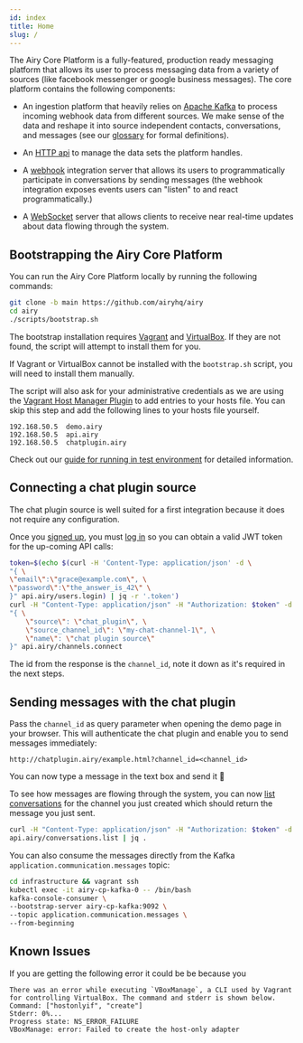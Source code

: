 ```yaml
---
id: index
title: Home
slug: /
---
```


The Airy Core Platform is a fully-featured, production ready messaging platform
that allows its user to process messaging data from a variety of sources (like
facebook messenger or google business messages). The core platform contains the
following components:

- An ingestion platform that heavily relies on [Apache
  Kafka](https://kafka.apache.org) to process incoming webhook data from
  different sources. We make sense of the data and reshape it into source
  independent contacts, conversations, and messages (see our
  [glossary](glossary.md) for formal definitions).

- An [HTTP api](api/http.md) to manage the data sets the platform
  handles.

- A [webhook](api/webhook) integration server that allows its users to programmatically
  participate in conversations by sending messages (the webhook integration
  exposes events users can "listen" to and react programmatically.)

- A [WebSocket](api/websocket) server that allows clients to receive near real-time updates about
  data flowing through the system.

## Bootstrapping the Airy Core Platform

You can run the Airy Core Platform locally by running the following commands:

```bash
git clone -b main https://github.com/airyhq/airy
cd airy
./scripts/bootstrap.sh
```

The bootstrap installation requires
[Vagrant](https://www.vagrantup.com/downloads) and
[VirtualBox](https://www.virtualbox.org/wiki/Downloads). If they are not
found, the script will attempt to install them for you. 

If Vagrant or VirtualBox cannot be installed with the `bootstrap.sh` script, you will need to install them manually.

The script will also ask for your administrative credentials as we are using the 
[Vagrant Host Manager Plugin](https://github.com/devopsgroup-io/vagrant-hostmanager) to add entries to your hosts file. 
You can skip this step and add the following lines to your hosts file yourself.

```
192.168.50.5  demo.airy
192.168.50.5  api.airy
192.168.50.5  chatplugin.airy
```

Check out our [guide for running in test environment](guides/airy-core-in-test-env.md) for detailed information.

## Connecting a chat plugin source

The chat plugin source is well suited for a first integration because it does not require any configuration.

Once you [signed up](api/http#signup), you must [log in](api/http#login) so you can obtain a valid JWT token for the up-coming API calls:

```bash
token=$(echo $(curl -H 'Content-Type: application/json' -d \
"{ \
\"email\":\"grace@example.com\", \
\"password\":\"the_answer_is_42\" \
}" api.airy/users.login) | jq -r '.token')
curl -H "Content-Type: application/json" -H "Authorization: $token" -d \
"{ \
    \"source\": \"chat_plugin\", \
    \"source_channel_id\": \"my-chat-channel-1\", \
    \"name\": \"chat plugin source\"
}" api.airy/channels.connect
```

The id from the response is the `channel_id`, note it down as it's required in the next steps.

## Sending messages with the chat plugin

Pass the `channel_id` as query parameter when opening the demo page in your browser. This will authenticate the chat plugin and enable you to send messages immediately: 

```
http://chatplugin.airy/example.html?channel_id=<channel_id>
```

You can now type a message in the text box and send it 🎉 

To see how messages are flowing through the system, you can now [list conversations](api/http.md#list-conversations) for the channel you just created which should return the message you just sent.

```bash
curl -H "Content-Type: application/json" -H "Authorization: $token" -d "{}" \
api.airy/conversations.list | jq .
```

You can also consume the messages directly from the Kafka `application.communication.messages` topic:

```bash
cd infrastructure && vagrant ssh
kubectl exec -it airy-cp-kafka-0 -- /bin/bash
kafka-console-consumer \
--bootstrap-server airy-cp-kafka:9092 \
--topic application.communication.messages \
--from-beginning
```

## Known Issues

If you are getting the following error it could be be because you

```
There was an error while executing `VBoxManage`, a CLI used by Vagrant
for controlling VirtualBox. The command and stderr is shown below.
Command: ["hostonlyif", "create"]
Stderr: 0%...
Progress state: NS_ERROR_FAILURE
VBoxManage: error: Failed to create the host-only adapter
```

